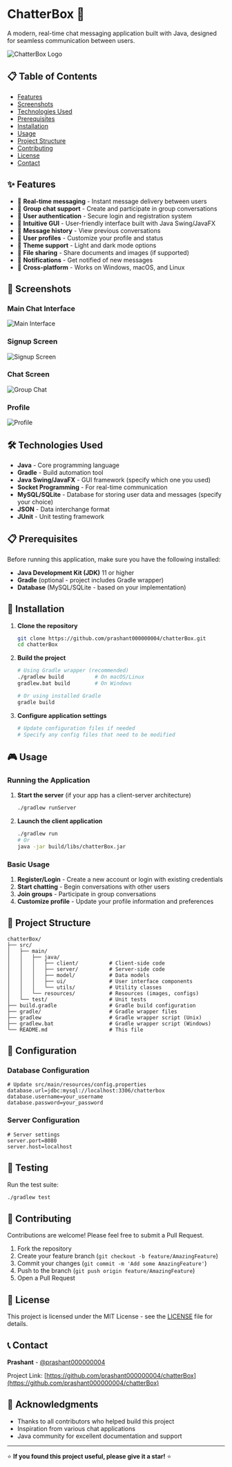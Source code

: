 # ChatterBox 💬

A modern, real-time chat messaging application built with Java, designed for seamless communication between users.

![ChatterBox Logo](path/to/your/logo.png)

## 📋 Table of Contents

- [Features](#features)
- [Screenshots](#screenshots)
- [Technologies Used](#technologies-used)
- [Prerequisites](#prerequisites)
- [Installation](#installation)
- [Usage](#usage)
- [Project Structure](#project-structure)
- [Contributing](#contributing)
- [License](#license)
- [Contact](#contact)

## ✨ Features

- 💬 **Real-time messaging** - Instant message delivery between users
- 👥 **Group chat support** - Create and participate in group conversations
- 🔐 **User authentication** - Secure login and registration system
- 📱 **Intuitive GUI** - User-friendly interface built with Java Swing/JavaFX
- 🔄 **Message history** - View previous conversations
- 👤 **User profiles** - Customize your profile and status
- 🌙 **Theme support** - Light and dark mode options
- 📂 **File sharing** - Share documents and images (if supported)
- 🔔 **Notifications** - Get notified of new messages
- 🚀 **Cross-platform** - Works on Windows, macOS, and Linux

## 📸 Screenshots

### Main Chat Interface
![Main Interface](https://github.com/prashant000000004/chatterBox/blob/master/chatfifth.jpeg)

### Signup Screen
![Signup Screen](https://github.com/prashant000000004/chatterBox/blob/799400fa2fc29c084a0476810ef0a27661b7a2c8/chatfirst.jpeg)

### Chat Screen
![Group Chat](https://github.com/prashant000000004/chatterBox/blob/799400fa2fc29c084a0476810ef0a27661b7a2c8/chatsecond.jpeg)

### Profile
![Profile](https://github.com/prashant000000004/chatterBox/blob/799400fa2fc29c084a0476810ef0a27661b7a2c8/chatthird.jpeg)


## 🛠️ Technologies Used

- **Java** - Core programming language
- **Gradle** - Build automation tool
- **Java Swing/JavaFX** - GUI framework (specify which one you used)
- **Socket Programming** - For real-time communication
- **MySQL/SQLite** - Database for storing user data and messages (specify your choice)
- **JSON** - Data interchange format
- **JUnit** - Unit testing framework

## 📋 Prerequisites

Before running this application, make sure you have the following installed:

- **Java Development Kit (JDK)** 11 or higher
- **Gradle** (optional - project includes Gradle wrapper)
- **Database** (MySQL/SQLite - based on your implementation)

## 🚀 Installation

1. **Clone the repository**
   ```bash
   git clone https://github.com/prashant000000004/chatterBox.git
   cd chatterBox
   ```

2. **Build the project**
   ```bash
   # Using Gradle wrapper (recommended)
   ./gradlew build          # On macOS/Linux
   gradlew.bat build        # On Windows
   
   # Or using installed Gradle
   gradle build
   ```

3. **Configure application settings**
   ```bash
   # Update configuration files if needed
   # Specify any config files that need to be modified
   ```

## 🎮 Usage

### Running the Application

1. **Start the server** (if your app has a client-server architecture)
   ```bash
   ./gradlew runServer
   ```

2. **Launch the client application**
   ```bash
   ./gradlew run
   # Or
   java -jar build/libs/chatterBox.jar
   ```

### Basic Usage

1. **Register/Login** - Create a new account or login with existing credentials
2. **Start chatting** - Begin conversations with other users
3. **Join groups** - Participate in group conversations
4. **Customize profile** - Update your profile information and preferences

## 📁 Project Structure

```
chatterBox/
├── src/
│   ├── main/
│   │   ├── java/
│   │   │   ├── client/          # Client-side code
│   │   │   ├── server/          # Server-side code
│   │   │   ├── model/           # Data models
│   │   │   ├── ui/              # User interface components
│   │   │   └── utils/           # Utility classes
│   │   └── resources/           # Resources (images, configs)
│   └── test/                    # Unit tests
├── build.gradle                 # Gradle build configuration
├── gradle/                      # Gradle wrapper files
├── gradlew                      # Gradle wrapper script (Unix)
├── gradlew.bat                  # Gradle wrapper script (Windows)
└── README.md                    # This file
```

## 🔧 Configuration

### Database Configuration
```properties
# Update src/main/resources/config.properties
database.url=jdbc:mysql://localhost:3306/chatterbox
database.username=your_username
database.password=your_password
```

### Server Configuration
```properties
# Server settings
server.port=8080
server.host=localhost
```

## 🧪 Testing

Run the test suite:
```bash
./gradlew test
```

## 🤝 Contributing

Contributions are welcome! Please feel free to submit a Pull Request.

1. Fork the repository
2. Create your feature branch (`git checkout -b feature/AmazingFeature`)
3. Commit your changes (`git commit -m 'Add some AmazingFeature'`)
4. Push to the branch (`git push origin feature/AmazingFeature`)
5. Open a Pull Request

## 📝 License

This project is licensed under the MIT License - see the [LICENSE](LICENSE) file for details.

## 📞 Contact

**Prashant** - [@prashant000000004](https://github.com/prashant000000004)

Project Link: [https://github.com/prashant000000004/chatterBox](https://github.com/prashant000000004/chatterBox)

## 🙏 Acknowledgments

- Thanks to all contributors who helped build this project
- Inspiration from various chat applications
- Java community for excellent documentation and support

---

⭐ **If you found this project useful, please give it a star!** ⭐
